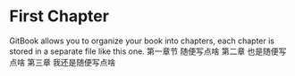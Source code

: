 # First Chapter

GitBook allows you to organize your book into chapters, each chapter is stored in a separate file like this one.
第一章节
随便写点啥 
第二章
也是随便写点啥
第三章
我还是随便写点啥
